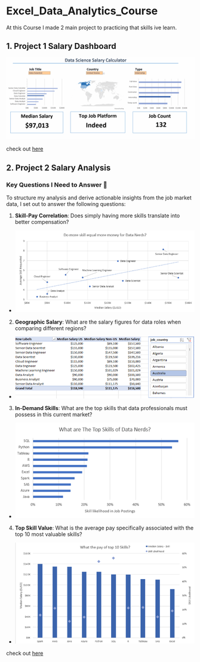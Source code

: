 # Excel_Data_Analytics_Course

At this Course I made 2 main project to practicing that skills ive learn.

## 1. Project 1 Salary Dashboard

![Project_1_Salary_Dashboard](https://github.com/suryaahdiyat/Excel_Data_Analytics_Course/blob/master/my_practice/Project_1-Dashboard/assets/Overview.gif)

check out [here](https://github.com/suryaahdiyat/Excel_Data_Analytics_Course/tree/master/my_practice/Project_1-Dashboard)

## 2. Project 2 Salary Analysis

### Key Questions I Need to Answer 🧐

To structure my analysis and derive actionable insights from the job market data, I set out to answer the following questions:

1. **Skill-Pay Correlation**: Does simply having more skills translate into better compensation?

- ![salary_vs_skills](https://github.com/suryaahdiyat/Excel_Data_Analytics_Course/blob/master/my_practice/Project_2-Analysis/assets/salary_vs_skills.png)

2. **Geographic Salary**: What are the salary figures for data roles when comparing different regions?

- ![salary_analysis](https://github.com/suryaahdiyat/Excel_Data_Analytics_Course/blob/master/my_practice/Project_2-Analysis/assets/salary_analysis.png)

3. **In-Demand Skills**: What are the top skills that data professionals must possess in this current market?

- ![skill_job_analysis](https://github.com/suryaahdiyat/Excel_Data_Analytics_Course/blob/master/my_practice/Project_2-Analysis/assets/skill_job_analysis.png)

4. **Top Skill Value**: What is the average pay specifically associated with the top 10 most valuable skills?

- ![skill_salary_analysis](https://github.com/suryaahdiyat/Excel_Data_Analytics_Course/blob/master/my_practice/Project_2-Analysis/assets/skill_salary_analysis.png)

check out [here](https://github.com/suryaahdiyat/Excel_Data_Analytics_Course/tree/master/my_practice/Project_2-Analysis)
